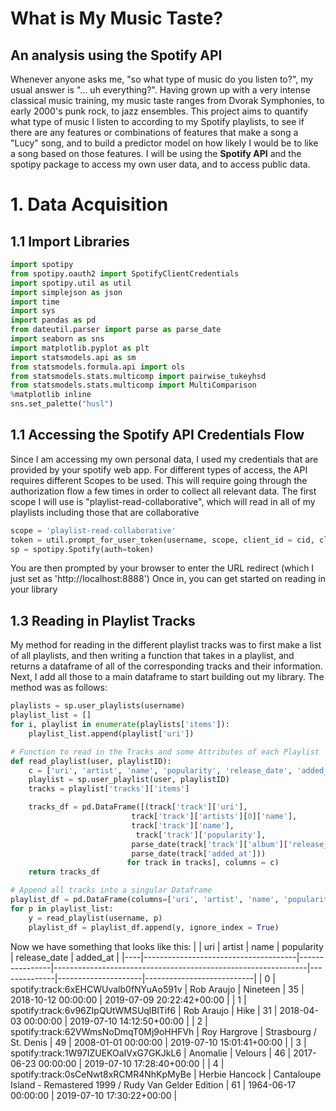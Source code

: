 # What is My Music Taste?

## An analysis using the Spotify API

Whenever anyone asks me, "so what type of music do you listen to?", my usual answer is "... uh everything?". Having grown up with a very intense classical music training, my music taste ranges from Dvorak Symphonies, to early 2000's punk rock, to jazz ensembles. This project aims to quantify what type of music I listen to according to my Spotify playlists, to see if there are any features or combinations of features that make a song a "Lucy" song, and to build a predictor model on how likely I would be to like a song based on those features. I will be using the **Spotify API** and the spotipy package to access my own user data, and to access public data. 

# 1. Data Acquisition

## 1.1 Import Libraries
```python
import spotipy
from spotipy.oauth2 import SpotifyClientCredentials
import spotipy.util as util
import simplejson as json
import time
import sys
import pandas as pd
from dateutil.parser import parse as parse_date
import seaborn as sns
import matplotlib.pyplot as plt
import statsmodels.api as sm
from statsmodels.formula.api import ols
from statsmodels.stats.multicomp import pairwise_tukeyhsd
from statsmodels.stats.multicomp import MultiComparison
%matplotlib inline
sns.set_palette("husl")
```

## 1.1 Accessing the Spotify API Credentials Flow

Since I am accessing my own personal data, I used my credentials that are provided by your spotify web app. For different types of access, the API requires different Scopes to be used. This will require going through the authorization flow a few times in order to collect all relevant data. The first scope I will use is "playlist-read-collaborative", which will read in all of my playlists including those that are collaborative
```python
scope = 'playlist-read-collaborative'
token = util.prompt_for_user_token(username, scope, client_id = cid, client_secret = secret, redirect_uri = url)
sp = spotipy.Spotify(auth=token)
```
You are then prompted by your browser to enter the URL redirect (which I just set as 'http://localhost:8888') Once in, you can get started on reading in your library

## 1.3 Reading in Playlist Tracks

My method for reading in the different playlist tracks was to first make a list of all playlists, and then writing a function that takes in a playlist, and returns a dataframe of all of the corresponding tracks and their information. Next, I add all those to a main dataframe to start building out my library. The method was as follows:

```python
playlists = sp.user_playlists(username)
playlist_list = []
for i, playlist in enumerate(playlists['items']):
    playlist_list.append(playlist['uri'])
```

```python
# Function to read in the Tracks and some Attributes of each Playlist
def read_playlist(user, playlistID):
    c = ['uri', 'artist', 'name', 'popularity', 'release_date', 'added_at']
    playlist = sp.user_playlist(user, playlistID)
    tracks = playlist['tracks']['items']

    tracks_df = pd.DataFrame([(track['track']['uri'],
                           track['track']['artists'][0]['name'],
                           track['track']['name'],
                            track['track']['popularity'],
                           parse_date(track['track']['album']['release_date']) if track['track']['album']['release_date'] else None,
                           parse_date(track['added_at']))
                          for track in tracks], columns = c)
    return tracks_df
```

```python
# Append all tracks into a singular Dataframe
playlist_df = pd.DataFrame(columns=['uri', 'artist', 'name', 'popularity', 'release_date', 'added_at'])
for p in playlist_list:
    y = read_playlist(username, p)
    playlist_df = playlist_df.append(y, ignore_index = True)
```
Now we have something that looks like this:
|    | uri                                  | artist         | name                                                          |   popularity | release_date        | added_at                  |
|----|--------------------------------------|----------------|---------------------------------------------------------------|--------------|---------------------|---------------------------|
|  0 | spotify:track:6xEHCWUvalb0fNYuAo591v | Rob Araujo     | Nineteen                                                      |           35 | 2018-10-12 00:00:00 | 2019-07-09 20:22:42+00:00 |
|  1 | spotify:track:6v96ZIpQUtWMSUqlBlTif6 | Rob Araujo     | Hike                                                          |           31 | 2018-04-03 00:00:00 | 2019-07-10 14:12:50+00:00 |
|  2 | spotify:track:62VWmsNoDmqT0Mj9oHHFVh | Roy Hargrove   | Strasbourg / St. Denis                                        |           49 | 2008-01-01 00:00:00 | 2019-07-10 15:01:41+00:00 |
|  3 | spotify:track:1W97IZUEKOaIVxG7GKJkL6 | Anomalie       | Velours                                                       |           46 | 2017-06-23 00:00:00 | 2019-07-10 17:28:40+00:00 |
|  4 | spotify:track:0sCeNwt8xRCMR4NhKpMyBe | Herbie Hancock | Cantaloupe Island - Remastered 1999 / Rudy Van Gelder Edition |           61 | 1964-06-17 00:00:00 | 2019-07-10 17:30:22+00:00 |
